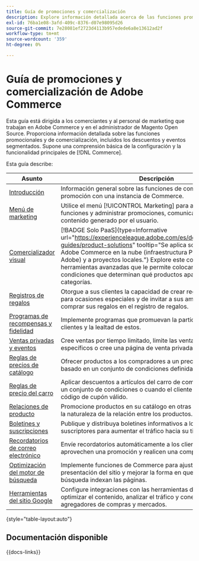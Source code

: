 ```yaml
---
title: Guía de promociones y comercialización
description: Explore información detallada acerca de las funciones promocionales y de comercialización de Adobe Commerce, incluidos los descuentos y eventos segmentados.
exl-id: 76ba1e08-3afd-409c-8376-d07e98095d26
source-git-commit: 7e28081ef2723d4113b957edede6a8e13612ad2f
workflow-type: tm+mt
source-wordcount: '359'
ht-degree: 0%

---
```


# Guía de promociones y comercialización de Adobe Commerce

Esta guía está dirigida a los comerciantes y al personal de marketing que trabajan en Adobe Commerce y en el administrador de Magento Open Source. Proporciona información detallada sobre las funciones promocionales y de comercialización, incluidos los descuentos y eventos segmentados. Supone una comprensión básica de la configuración y la funcionalidad principales de [!DNL Commerce].

Esta guía describe:

| Asunto | Descripción |
| ------- | ----------- |
| [Introducción](introduction.md) | Información general sobre las funciones de comercialización y promoción con una instancia de Commerce. |
| [Menú de marketing](marketing-menu.md) | Utilice el menú [!UICONTROL Marketing] para acceder a varias funciones y administrar promociones, comunicaciones, SEO y contenido generado por el usuario. |
| [Comercializador visual](visual-merchandiser.md) | [!BADGE Solo PaaS]{type=Informative url="https://experienceleague.adobe.com/es/docs/commerce/user-guides/product-solutions" tooltip="Se aplica solo a proyectos de Adobe Commerce en la nube (infraestructura PaaS administrada por Adobe) y a proyectos locales."} Explore este conjunto de herramientas avanzadas que le permite colocar productos y aplicar condiciones que determinan qué productos aparecen en la lista de categorías. |
| [Registros de regalos](gift-registries.md) | Otorgue a sus clientes la capacidad de crear registros de regalos para ocasiones especiales y de invitar a sus amigos y familiares a comprar sus regalos en el registro de regalos. |
| [Programas de recompensas y fidelidad](rewards-loyalty.md) | Implemente programas que promuevan la participación de los clientes y la lealtad de estos. |
| [Ventas privadas y eventos](events-private-sales.md) | Cree ventas por tiempo limitado, limite las ventas a miembros específicos o cree una página de venta privada independiente. |
| [Reglas de precios de catálogo](price-rules-catalog.md) | Ofrecer productos a los compradores a un precio con descuento basado en un conjunto de condiciones definidas. |
| [Reglas de precio del carro](price-rules-cart.md) | Aplicar descuentos a artículos del carro de compras en función de un conjunto de condiciones o cuando el cliente introduzca un código de cupón válido. |
| [Relaciones de producto](product-relationships.md) | Promocione productos en su catálogo en otras páginas definiendo la naturaleza de la relación entre los productos. |
| [Boletines y suscripciones](newsletters.md) | Publique y distribuya boletines informativos a los clientes suscriptores para aumentar el tráfico hacia su tienda. |
| [Recordatorios de correo electrónico](email-reminder-rules.md) | Envíe recordatorios automáticamente a los clientes para que aprovechen una promoción y realicen una compra. |
| [Optimización del motor de búsqueda](seo-overview.md) | Implemente funciones de Commerce para ajustar el contenido y la presentación del sitio y mejorar la forma en que los motores de búsqueda indexan las páginas. |
| [Herramientas del sitio Google](google-tools.md) | Configure integraciones con las herramientas de Google para optimizar el contenido, analizar el tráfico y conectar el catálogo a los agregadores de compras y mercados. |

{style="table-layout:auto"}

## Documentación disponible

{{docs-links}}
